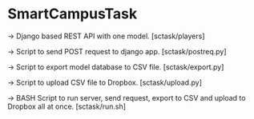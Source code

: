 # SmartCampusTask

-> Django based REST API with one model. [sctask/players]

-> Script to send POST request to django app. [sctask/postreq.py]

-> Script to export model database to CSV file. [sctask/export.py]

-> Script to upload CSV file to Dropbox. [sctask/upload.py]

-> BASH Script to run server, send request, export to CSV and upload to Dropbox all at once. [sctask/run.sh]
  
